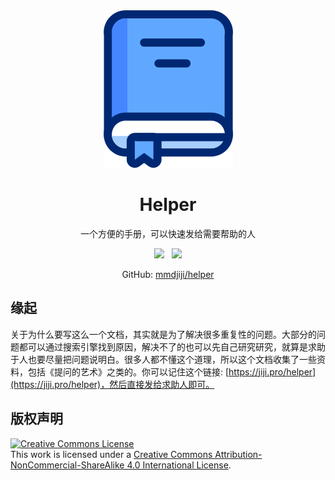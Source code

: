 <div align="center">

<img src="docs/assets/favicon.png" />

<h1>Helper</h1>

一个方便的手册，可以快速发给需要帮助的人

<a href="https://jiji.pro/helper/"><img src="https://shields.io/badge/Read-Now-blue?style=for-the-badge&color=blue" /></a> &nbsp; 
<a href="http://creativecommons.org/licenses/by-nc-sa/4.0/"><img src="https://shields.io/badge/License-BY--NC--SA--4.0-white?style=for-the-badge&color=green"></a>

GitHub: <a href="https://github.com/mmdjiji/helper">mmdjiji/helper</a>

</div>

## 缘起
关于为什么要写这么一个文档，其实就是为了解决很多重复性的问题。大部分的问题都可以通过搜索引擎找到原因，解决不了的也可以先自己研究研究，就算是求助于人也要尽量把问题说明白。很多人都不懂这个道理，所以这个文档收集了一些资料，包括《提问的艺术》之类的。你可以记住这个链接: [https://jiji.pro/helper](https://jiji.pro/helper)，然后直接发给求助人即可。


## 版权声明
<a rel="license" href="http://creativecommons.org/licenses/by-nc-sa/4.0/"><img alt="Creative Commons License" style="border-width:0" src="https://i.creativecommons.org/l/by-nc-sa/4.0/88x31.png" /></a><br />This work is licensed under a <a rel="license" href="http://creativecommons.org/licenses/by-nc-sa/4.0/">Creative Commons Attribution-NonCommercial-ShareAlike 4.0 International License</a>.